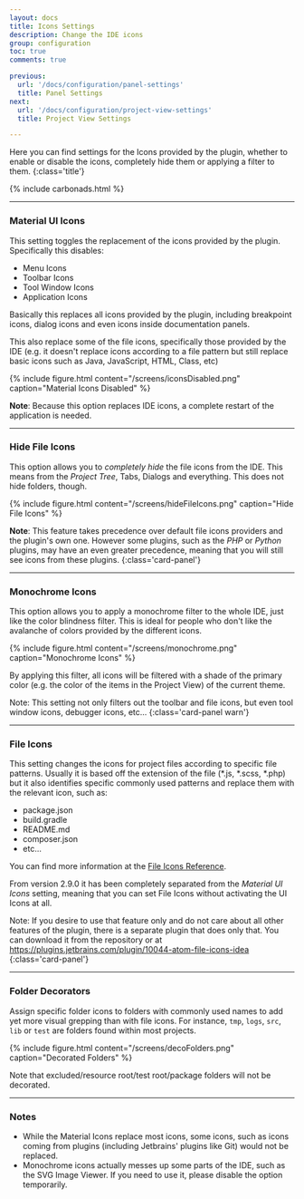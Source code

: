 ```yaml
---
layout: docs
title: Icons Settings
description: Change the IDE icons
group: configuration
toc: true
comments: true

previous:
  url: '/docs/configuration/panel-settings'
  title: Panel Settings
next:
  url: '/docs/configuration/project-view-settings'
  title: Project View Settings

---
```


Here you can find settings for the Icons provided by the plugin, whether to enable or disable the icons, completely hide them or applying a filter to them.
{:class='title'}

{% include carbonads.html %}

----
### Material UI Icons

This setting toggles the replacement of the icons provided by the plugin. Specifically this disables:
- Menu Icons
- Toolbar Icons
- Tool Window Icons
- Application Icons

Basically this replaces all icons provided by the plugin, including breakpoint icons, dialog icons and even icons inside documentation panels.

This also replace some of the file icons, specifically those provided by the IDE (e.g. it doesn't replace icons according to a file pattern but still replace basic icons such as Java, JavaScript, HTML, Class, etc)

{% include figure.html content="/screens/iconsDisabled.png" caption="Material Icons Disabled" %}

**Note**: Because this option replaces IDE icons, a complete restart of the application is needed.

----
### Hide File Icons

This option allows you to _completely hide_ the file icons from the IDE. This means from the _Project Tree_, Tabs, Dialogs and everything. This does not hide folders, though.

{% include figure.html content="/screens/hideFileIcons.png" caption="Hide File Icons" %}

**Note**: This feature takes precedence over default file icons providers and the plugin's own one. However some plugins, such as the _PHP_ or _Python_ plugins, may have an even greater precedence, meaning that you will still see icons from these plugins.
{:class='card-panel'}

----
### Monochrome Icons

This option allows you to apply a monochrome filter to the whole IDE, just like the color blindness filter. This is ideal for people who don't like the avalanche of colors provided by the different icons.

{% include figure.html content="/screens/monochrome.png" caption="Monochrome Icons" %}

By applying this filter, all icons will be filtered with a shade of the primary color (e.g. the color of the items in the Project View) of the current theme.

Note: This setting not only filters out the toolbar and file icons, but even tool window icons, debugger icons, etc...
{:class='card-panel warn'}

----
### File Icons

This setting changes the icons for project files according to specific file patterns. Usually it is based off the extension of the file (*.js, *.scss, *.php) but it also identifies specific commonly used patterns and replace them with the relevant icon, such as:
- package.json
- build.gradle
- README.md
- composer.json
- etc...

You can find more information at the [File Icons Reference]({{site.baseurl}}/docs/reference/file-icons).

From version 2.9.0 it has been completely separated from the _Material UI Icons_ setting, meaning that you can set File Icons without activating the UI Icons at all.

Note: If you desire to use that feature only and do not care about all other features of the plugin, there is a separate plugin that does only that. You can download it from the repository or at https://plugins.jetbrains.com/plugin/10044-atom-file-icons-idea
{:class='card-panel'}

----
### Folder Decorators

Assign specific folder icons to folders with commonly used names to add yet more visual grepping than with file icons. For instance, `tmp`, `logs`, `src`, `lib` or `test` are folders found within most projects.

{% include figure.html content="/screens/decoFolders.png" caption="Decorated Folders" %}

Note that excluded/resource root/test root/package folders will not be decorated.

----
### Notes

- While the Material Icons replace most icons, some icons, such as icons coming from plugins (including Jetbrains' plugins like Git) would not be replaced.
- Monochrome icons actually messes up some parts of the IDE, such as the SVG Image Viewer. If you need to use it, please disable the option temporarily.

